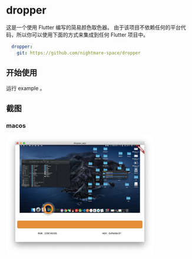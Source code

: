 # dropper

这是一个使用 Flutter 编写的简易颜色取色器。
由于该项目不依赖任何的平台代码，所以你可以使用下面的方式来集成到任何 Flutter 项目中。
```yaml
  dropper:
    git: https://github.com/nightmare-space/dropper
```
## 开始使用
运行 example 。
## 截图
### macos

<img src="screencap/macos.png" width="400" alt="macos" />